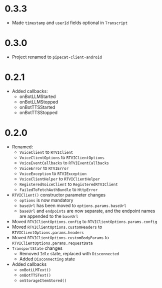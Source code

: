 # 0.3.3

- Made `timestamp` and `userId` fields optional in `Transcript`

# 0.3.0

- Project renamed to `pipecat-client-android`

# 0.2.1

- Added callbacks:
  - onBotLLMStarted
  - onBotLLMStopped
  - onBotTTSStarted
  - onBotTTSStopped

# 0.2.0

- Renamed:
  - `VoiceClient` to `RTVIClient`
  - `VoiceClientOptions` to `RTVIClientOptions`
  - `VoiceEventCallbacks` to `RTVIEventCallbacks`
  - `VoiceError` to `RTVIError`
  - `VoiceException` to `RTVIException`
  - `VoiceClientHelper` to `RTVIClientHelper`
  - `RegisteredVoiceClient` to `RegisteredRTVIClient`
  - `FailedToFetchAuthBundle` to `HttpError`
- `RTVIClient()` constructor parameter changes
  - `options` is now mandatory
  - `baseUrl` has been moved to `options.params.baseUrl`
  - `baseUrl` and `endpoints` are now separate, and the endpoint names are appended to the `baseUrl`
- Moved `RTVIClientOptions.config` to `RTVIClientOptions.params.config`
- Moved `RTVIClientOptions.customHeaders` to `RTVIClientOptions.params.headers`
- Moved `RTVIClientOptions.customBodyParams` to `RTVIClientOptions.params.requestData`
- `TransportState` changes
  - Removed `Idle` state, replaced with `Disconnected`
  - Added `Disconnecting` state
- Added callbacks
  - `onBotLLMText()`
  - `onBotTTSText()`
  - `onStorageItemStored()`
